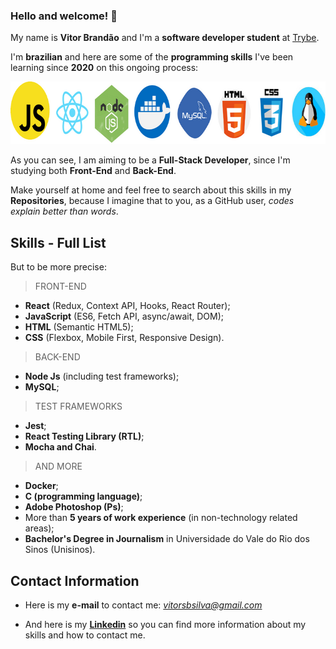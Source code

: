### Hello and welcome! 👋

My name is **Vitor Brandão** and I'm a **software developer student** at [Trybe](https://www.betrybe.com/). 

I'm **brazilian** and here are some of the **programming skills** I've been learning since **2020** on this ongoing process:

<img src="my-coding-skills.png" alt="my-skills" width="700" height="100" />

As you can see, I am aiming to be a **Full-Stack Developer**, since I'm studying both **Front-End** and **Back-End**. 

Make yourself at home and feel free to search about this skills in my **Repositories**, because I imagine that to you, as a GitHub user, *codes explain better than words*. 

Skills - Full List
---------

But to be more precise:

> FRONT-END
- **React** (Redux, Context API, Hooks, React Router);
- **JavaScript** (ES6, Fetch API, async/await, DOM);
- **HTML** (Semantic HTML5);
- **CSS** (Flexbox, Mobile First, Responsive Design).

> BACK-END
- **Node Js** (including test frameworks);
- **MySQL**;

> TEST FRAMEWORKS
- **Jest**;
- **React Testing Library (RTL)**;
- **Mocha and Chai**.

> AND MORE
- **Docker**;
- **C (programming language)**;
- **Adobe Photoshop (Ps)**;
- More than **5 years of work experience** (in non-technology related areas);
- **Bachelor's Degree in Journalism** in Universidade do Vale do Rio dos Sinos (Unisinos).

Contact Information
---------

* Here is my **e-mail** to contact me: *vitorsbsilva@gmail.com*

* And here is my **[Linkedin](https://www.linkedin.com/in/vitorbrandao-silva/)** so you can find more information about my skills and how to contact me.  
